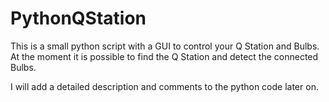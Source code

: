 # PythonQStation
This is a small python script with a GUI to control your Q Station and Bulbs. At the moment it is possible to find the Q Station and detect the connected Bulbs.

I will add a detailed description and comments to the python code later on.
